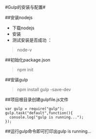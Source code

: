 #Gulp的安装与配置#

##安装nodejs

* 下载nodejs
* 安装
* 测试安装是否成功 ：   
> node-v

##初始化package.json
> npm init

##安装gulp
> npm install gulp -save-dev

##项目根目录创建gulpfile.js文件
```
var gulp = require("gulp");
gulp.task("default",function(){
  console.log("gulp is running...");
});
```

##运行gulp命令即可打印出gulp is running...
